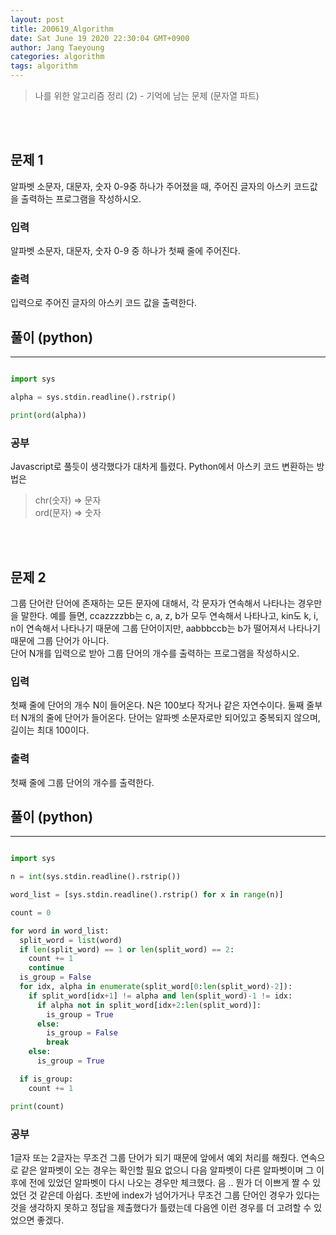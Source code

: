 ```yaml
---
layout: post
title: 200619_Algorithm
date: Sat June 19 2020 22:30:04 GMT+0900
author: Jang Taeyoung
categories: algorithm
tags: algorithm
---
```


> 나를 위한 알고리즘 정리 (2) - 기억에 남는 문제 (문자열 파트)

<br /><br />

## 문제 1

알파벳 소문자, 대문자, 숫자 0-9중 하나가 주어졌을 때, 주어진 글자의 아스키 코드값을 출력하는 프로그램을 작성하시오.

### 입력

알파벳 소문자, 대문자, 숫자 0-9 중 하나가 첫째 줄에 주어진다.

### 출력

입력으로 주어진 글자의 아스키 코드 값을 출력한다.

## 풀이 (python)

<hr>

```python

import sys

alpha = sys.stdin.readline().rstrip()

print(ord(alpha))

```

### 공부

Javascript로 풀듯이 생각했다가 대차게 틀렸다. Python에서 아스키 코드 변환하는 방법은

> chr(숫자) => 문자 <br />ord(문자) => 숫자

<br /><br />

## 문제 2

그룹 단어란 단어에 존재하는 모든 문자에 대해서, 각 문자가 연속해서 나타나는 경우만을 말한다. 예를 들면, ccazzzzbb는 c, a, z, b가 모두 연속해서 나타나고, kin도 k, i, n이 연속해서 나타나기 때문에 그룹 단어이지만, aabbbccb는 b가 떨어져서 나타나기 때문에 그룹 단어가 아니다. <br />
단어 N개를 입력으로 받아 그룹 단어의 개수를 출력하는 프로그램을 작성하시오.

### 입력

첫째 줄에 단어의 개수 N이 들어온다. N은 100보다 작거나 같은 자연수이다. 둘째 줄부터 N개의 줄에 단어가 들어온다. 단어는 알파벳 소문자로만 되어있고 중복되지 않으며, 길이는 최대 100이다.

### 출력

첫째 줄에 그룹 단어의 개수를 출력한다.

## 풀이 (python)

<hr>

```python

import sys

n = int(sys.stdin.readline().rstrip())

word_list = [sys.stdin.readline().rstrip() for x in range(n)]

count = 0

for word in word_list:
  split_word = list(word)
  if len(split_word) == 1 or len(split_word) == 2:
    count += 1
    continue
  is_group = False
  for idx, alpha in enumerate(split_word[0:len(split_word)-2]):
    if split_word[idx+1] != alpha and len(split_word)-1 != idx:
      if alpha not in split_word[idx+2:len(split_word)]:
        is_group = True
      else:
        is_group = False
        break
    else:
      is_group = True

  if is_group:
    count += 1

print(count)

```

### 공부

1글자 또는 2글자는 무조건 그룹 단어가 되기 때문에 앞에서 예외 처리를 해줬다. 연속으로 같은 알파벳이 오는 경우는 확인할 필요 없으니 다음 알파벳이 다른 알파벳이며 그 이후에 전에 있었던 알파벳이 다시 나오는 경우만 체크했다. 음 .. 뭔가 더 이쁘게 짤 수 있었던 것 같은데 아쉽다. 초반에 index가 넘어가거나 무조건 그룹 단어인 경우가 있다는 것을 생각하지 못하고 정답을 제출했다가 틀렸는데 다음엔 이런 경우를 더 고려할 수 있었으면 좋겠다.

<br /><br />
